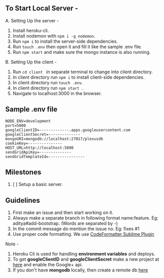 ## To Start Local Server - 
 A. Setting Up the server - 
   1. Install heroku-cli.
   2. Install nodemon with `npm i -g nodemon`.
   3. Run `npm i` to install the server-side dependencies.
   4. Run `touch .env` then open it and fill it like the sample .env file.
   5. Run `npm start` and make sure the mongo instance is also running.
   
 B. Setting Up the client - 
   1. Run `cd client ` in separate terminal to change into client directory.
   2. In client directory run `npm i` to install client-side dependencies.
   3. In client directory run `touch .env`.
   4. In client directory run `npm start `.
   5. Navigate to localhost:3000 in the browser.
 
## Sample .env file
```
NODE_ENV=development
port=5000
googleClientID=-------------.apps.googleusercontent.com
googleClientSecret=--------------
mongoURI=mongodb://localhost:27017/plexusdb
cookieKey=---------------
HOST_URL=http://localhost:5000
sendGridApiKey=--------------
sendGridTemplateId=----------------
```

## Milestones 
 1. [ ] Setup a basic server.

## Guidelines
 1. First make an issue and then start working on it.
 2. Always make a separate branch in following format name:feature. Eg: aditya#add-bootstrap. (Words are separated by -)
 3. In the commit message do mention the issue no. Eg: fixes #1
 4. Use proper code formatting. We use [CodeFormatter Sublime Plugin](https://github.com/akalongman/sublimetext-codeformatter)

Note - 
1. Heroku Cli is used for handling **environment variables** and deploys.
2. To get **googleClientID** and **googleClientSecret** make a new project at [here](https://console.developers.google.com) and enable the Google+ api.
3. If you don't have **mongodb** locally, then create a remote db [here](https://mlab.com/home)

